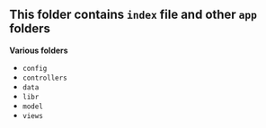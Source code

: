    ## This folder contains `index` file and other `app` folders

   **Various folders**
- `config`        
- `controllers`   
- `data`          
- `libr`           
- `model`         
- `views`       